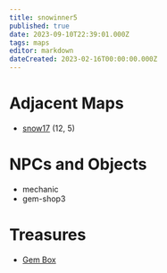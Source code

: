 ```yaml
---
title: snowinner5
published: true
date: 2023-09-10T22:39:01.000Z
tags: maps
editor: markdown
dateCreated: 2023-02-16T00:00:00.000Z
---
```



# Adjacent Maps
 * [snow17](/maps/snow17) (12, 5)

# NPCs and Objects
 * mechanic
 * gem-shop3

# Treasures
 * [Gem Box](/items/gem-box)
